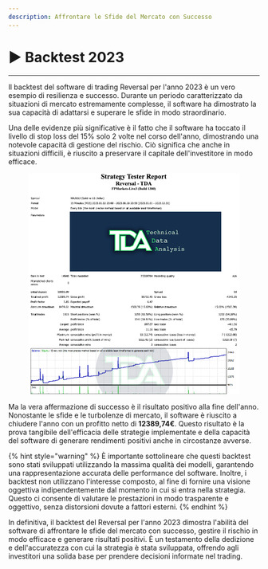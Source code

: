 ```yaml
---
description: Affrontare le Sfide del Mercato con Successo
---
```


# ▶ Backtest 2023

***

Il backtest del software di trading Reversal per l'anno 2023 è un vero esempio di resilienza e successo. Durante un periodo caratterizzato da situazioni di mercato estremamente complesse, il software ha dimostrato la sua capacità di adattarsi e superare le sfide in modo straordinario.

Una delle evidenze più significative è il fatto che il software ha toccato il livello di stop loss del 15% solo 2 volte nel corso dell'anno, dimostrando una notevole capacità di gestione del rischio. Ciò significa che anche in situazioni difficili, è riuscito a preservare il capitale dell'investitore in modo efficace.

<figure><img src="../../../.gitbook/assets/2023.gif" alt=""><figcaption></figcaption></figure>

Ma la vera affermazione di successo è il risultato positivo alla fine dell'anno. Nonostante le sfide e le turbolenze di mercato, il software è riuscito a chiudere l'anno con un profitto netto di **12389,74€**. Questo risultato è la prova tangibile dell'efficacia delle strategie implementate e della capacità del software di generare rendimenti positivi anche in circostanze avverse.

{% hint style="warning" %}
È importante sottolineare che questi backtest sono stati sviluppati utilizzando la massima qualità dei modelli, garantendo una rappresentazione accurata delle performance del software. Inoltre, i backtest non utilizzano l'interesse composto, al fine di fornire una visione oggettiva indipendentemente dal momento in cui si entra nella strategia. Questo ci consente di valutare le prestazioni in modo trasparente e oggettivo, senza distorsioni dovute a fattori esterni.
{% endhint %}

In definitiva, il backtest del Reversal per l'anno 2023 dimostra l'abilità del software di affrontare le sfide del mercato con successo, gestire il rischio in modo efficace e generare risultati positivi. È un testamento della dedizione e dell'accuratezza con cui la strategia è stata sviluppata, offrendo agli investitori una solida base per prendere decisioni informate nel trading.
